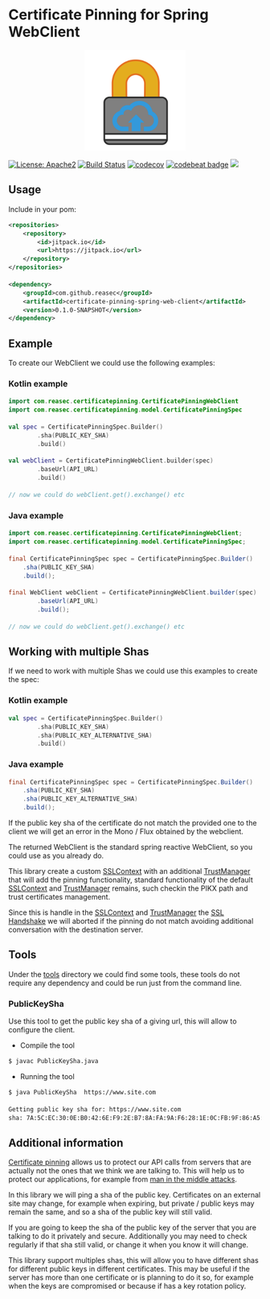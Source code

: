 # Certificate Pinning for Spring WebClient
<p align='center'>
<img width="200" src='https://raw.githubusercontent.com/reasec/reasec/master/img/reasec.png'/>
</p>

[![License: Apache2](https://img.shields.io/badge/license-Apache%202-blue.svg)](/LICENSE)
[![Build Status](https://travis-ci.com/reasec/certificate-pinning-spring-web-client.svg?branch=master)](https://travis-ci.com/reasec/certificate-pinning-spring-web-client)
[![codecov](https://codecov.io/gh/reasec/certificate-pinning-spring-web-client/branch/master/graph/badge.svg)](https://codecov.io/gh/reasec/certificate-pinning-spring-web-client)
[![codebeat badge](https://codebeat.co/badges/975ca4cc-6deb-4da6-8e7c-15fb89183047)](https://codebeat.co/projects/github-com-reasec-certificate-pinning-spring-web-client-master)
[![](https://jitpack.io/v/reasec/certificate-pinning-spring-web-client.svg)](https://jitpack.io/#reasec/certificate-pinning-spring-web-client)


## Usage

Include in your pom:

```xml
<repositories>
    <repository>
        <id>jitpack.io</id>
        <url>https://jitpack.io</url>
    </repository>
</repositories>

<dependency>
    <groupId>com.github.reasec</groupId>
    <artifactId>certificate-pinning-spring-web-client</artifactId>
    <version>0.1.0-SNAPSHOT</version>
</dependency>
```

## Example

To create our WebClient we could use the following examples:

### Kotlin example

```kotlin
import com.reasec.certificatepinning.CertificatePinningWebClient
import com.reasec.certificatepinning.model.CertificatePinningSpec

val spec = CertificatePinningSpec.Builder()
        .sha(PUBLIC_KEY_SHA)
        .build()
        
val webClient = CertificatePinningWebClient.builder(spec)
        .baseUrl(API_URL)
        .build()

// now we could do webClient.get().exchange() etc
```
### Java example

```java
import com.reasec.certificatepinning.CertificatePinningWebClient;
import com.reasec.certificatepinning.model.CertificatePinningSpec;

final CertificatePinningSpec spec = CertificatePinningSpec.Builder()
    .sha(PUBLIC_KEY_SHA)
    .build();

final WebClient webClient = CertificatePinningWebClient.builder(spec)
        .baseUrl(API_URL)
        .build();

// now we could do webClient.get().exchange() etc
```

## Working with multiple Shas

If we need to work with multiple Shas we could use this examples to create the spec:

### Kotlin example

```kotlin
val spec = CertificatePinningSpec.Builder()
        .sha(PUBLIC_KEY_SHA)
        .sha(PUBLIC_KEY_ALTERNATIVE_SHA)
        .build()
```
### Java example

```java
final CertificatePinningSpec spec = CertificatePinningSpec.Builder()
    .sha(PUBLIC_KEY_SHA)
    .sha(PUBLIC_KEY_ALTERNATIVE_SHA)
    .build();
```

If the public key sha of the certificate do not match the provided one to the client we will get an error in the Mono / Flux obtained by the webclient.

The returned WebClient is the standard spring reactive WebClient, so you could use as you already do.

This library create a custom [SSLContext](https://docs.oracle.com/javase/8/docs/api/javax/net/ssl/SSLContext.html) with an additional [TrustManager](https://docs.oracle.com/javase/8/docs/api/javax/net/ssl/TrustManager.html) that will add the pinning functionality, standard functionality of the default [SSLContext](https://docs.oracle.com/javase/8/docs/api/javax/net/ssl/SSLContext.html) and [TrustManager](https://docs.oracle.com/javase/8/docs/api/javax/net/ssl/TrustManager.html) remains, such checkin the PIKX path and trust certificates management.

Since this is handle in the [SSLContext](https://docs.oracle.com/javase/8/docs/api/javax/net/ssl/SSLContext.html) and [TrustManager](https://docs.oracle.com/javase/8/docs/api/javax/net/ssl/TrustManager.html) the [SSL Handshake](https://medium.com/@kasunpdh/ssl-handshake-explained-4dabb87cdce) we will aborted if the pinning do not match avoiding additional conversation with the destination server.

## Tools

Under the [tools](/tools) directory we could find some tools, these tools do not require any dependency and could be run just from the command line.

### PublicKeySha

Use this tool to get the public key sha of a giving url, this will allow to configure the client.

- Compile the tool

```bash
$ javac PublicKeySha.java
```

- Running the tool

```bash
$ java PublicKeySha  https://www.site.com

Getting public key sha for: https://www.site.com
sha: 7A:5C:EC:30:0E:B0:42:6E:F9:2E:B7:8A:FA:9A:F6:28:1E:0C:FB:9F:86:A5:3D:45:75:24:86:8B:56:F2:67:B3
```

## Additional information

[Certificate pinning](https://www.owasp.org/index.php/Certificate_and_Public_Key_Pinning) allows us to protect our API calls from servers that are actually not the ones that we think we are talking to. This will help us to protect our applications, for example from [man in the middle attacks](https://www.owasp.org/index.php/Man-in-the-middle_attack).

In this library we will ping a sha of the public key. Certificates on an external site may change, for example when expiring, but private / public keys may remain the same, and so a sha of the public key will still valid.

If you are going to keep the sha of the public key of the server that you are talking to do it privately and secure. Additionally you may need to check regularly if that sha still valid, or change it when you know it will change.

This library support multiples shas, this will allow you to have different shas for different public keys in different certificates. This may be useful if the server has more than one certificate or is planning to do it so, for example when the keys are compromised or because if has a key rotation policy.
